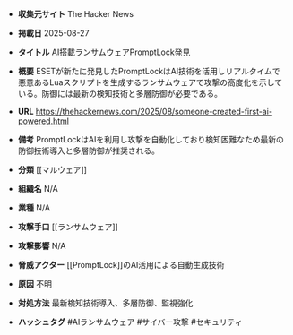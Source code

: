 - **収集元サイト**
The Hacker News

- **掲載日**
2025-08-27

- **タイトル**
AI搭載ランサムウェアPromptLock発見

- **概要**
ESETが新たに発見したPromptLockはAI技術を活用しリアルタイムで悪意あるLuaスクリプトを生成するランサムウェアで攻撃の高度化を示している。防御には最新の検知技術と多層防御が必要である。

- **URL**
https://thehackernews.com/2025/08/someone-created-first-ai-powered.html

- **備考**
PromptLockはAIを利用し攻撃を自動化しており検知困難なため最新の防御技術導入と多層防御が推奨される。

- **分類**
[[マルウェア]]

- **組織名**
N/A

- **業種**
N/A

- **攻撃手口**
[[ランサムウェア]]

- **攻撃影響**
N/A

- **脅威アクター**
[[PromptLock]]のAI活用による自動生成技術

- **原因**
不明

- **対処方法**
最新検知技術導入、多層防御、監視強化

- **ハッシュタグ**
#AIランサムウェア #サイバー攻撃 #セキュリティ
